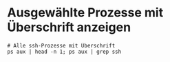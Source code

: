 # Ausgewählte Prozesse mit Überschrift anzeigen 

```
# Alle ssh-Prozesse mit Überschrift 
ps aux | head -n 1; ps aux | grep ssh
```
